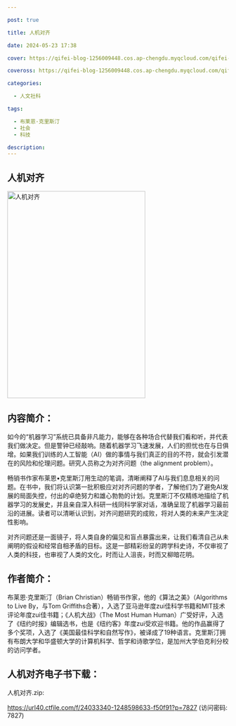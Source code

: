 ```yaml
---

post: true

title: 人机对齐

date: 2024-05-23 17:38

cover: https://qifei-blog-1256009448.cos.ap-chengdu.myqcloud.com/qifei-blog/66260c800ea9cb14034b6dee.jpg

coveross: https://qifei-blog-1256009448.cos.ap-chengdu.myqcloud.com/qifei-blog/66260c800ea9cb14034b6dee.jpg

categories:

  - 人文社科

tags:

  - 布莱恩·克里斯汀
  - 社会
  - 科技

description:
---
```


## 人机对齐
<img alt="人机对齐 " class="aligncenter loading" data-was-processed="true" decoding="async" fetchpriority="high" height="471" src="https://qifei-blog-1256009448.cos.ap-chengdu.myqcloud.com/qifei-blog/66260c800ea9cb14034b6dee.jpg" style="cursor: zoom-in;" width="314"/>

## 内容简介：

如今的“机器学习”系统已具备非凡能力，能够在各种场合代替我们看和听，并代表我们做决定。但是警钟已经敲响。随着机器学习飞速发展，人们的担忧也在与日俱增。如果我们训练的人工智能（AI）做的事情与我们真正的目的不符，就会引发潜在的风险和伦理问题。研究人员称之为对齐问题（the alignment problem）。

畅销书作家布莱恩•克里斯汀用生动的笔调，清晰阐释了AI与我们息息相关的问题。在书中，我们将认识第一批积极应对对齐问题的学者，了解他们为了避免AI发展的局面失控，付出的卓绝努力和雄心勃勃的计划。克里斯汀不仅精练地描绘了机器学习的发展史，并且亲自深入科研一线同科学家对话，准确呈现了机器学习最前沿的进展。读者可以清晰认识到，对齐问题研究的成败，将对人类的未来产生决定性影响。

对齐问题还是一面镜子，将人类自身的偏见和盲点暴露出来，让我们看清自己从未阐明的假设和经常自相矛盾的目标。这是一部精彩纷呈的跨学科史诗，不仅审视了人类的科技，也审视了人类的文化，时而让人沮丧，时而又柳暗花明。

## 作者简介：

布莱恩·克里斯汀（Brian Christian）畅销书作家，他的《算法之美》（Algorithms to Live By，与Tom Griffiths合著），入选了亚马逊年度zui佳科学书籍和MIT技术评论年度zui佳书籍；《人机大战》（The Most Human Human）广受好评，入选了《纽约时报》编辑选书，也是《纽约客》年度zui受欢迎书籍。他的作品赢得了多个奖项，入选了《美国最佳科学和自然写作》，被译成了19种语言。克里斯汀拥有布朗大学和华盛顿大学的计算机科学、哲学和诗歌学位，是加州大学伯克利分校的访问学者。

##  人机对齐电子书下载：
人机对齐.zip: 

https://url40.ctfile.com/f/24033340-1248598633-f50f91?p=7827 (访问密码: 7827)
